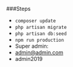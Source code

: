 ###Steps
* `composer update`
* `php artisan migrate`
* `php artisan db:seed`
* `npm run production`
* Super admin: 
* admin@admin.com   
* admin2019